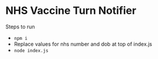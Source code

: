 # NHS Vaccine Turn Notifier

Steps to run

- `npm i`
- Replace values for nhs number and dob at top of index.js
- `node index.js`
